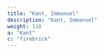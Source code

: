 ```yaml
---
title: "Kant, Immanuel" 
description: "Kant, Immanuel"
weight: 110
a: "Kant"
c: "firebrick"
---
```

